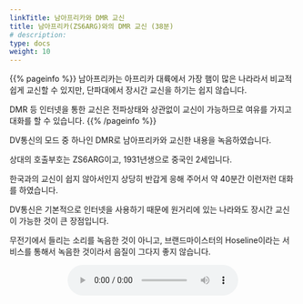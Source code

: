 ```yaml
---
linkTitle: 남아프리카와 DMR 교신
title: 남아프리카(ZS6ARG)와의 DMR 교신 (38분)
# description: 
type: docs
weight: 10
---
```


{{% pageinfo %}}
남아프리카는 아프리카 대륙에서 가장 햄이 많은 나라라서 비교적 쉽게 교신할 수 있지만, 단파대에서 장시간 교신을 하기는 쉽지 않습니다.

DMR 등 인터넷을 통한 교신은 전파상태와 상관없이 교신이 가능하므로 여유를 가지고 대화를 할 수 있습니다.
{{% /pageinfo %}}

DV통신의 모드 중 하나인 DMR로 남아프리카와 교신한 내용을 녹음하였습니다.

상대의 호출부호는 ZS6ARG이고, 1931년생으로 중국인 2세입니다.

 

한국과의 교신이 쉽지 않아서인지 상당히 반갑게 응해 주어서 약 40분간 이런저런 대화를 하였습니다.

DV통신은 기본적으로 인터넷을 사용하기 때문에 원거리에 있는 나라와도 장시간 교신이 가능한 것이 큰 장점입니다.

 

무전기에서 들리는 소리를 녹음한 것이 아니고, 브랜드마이스터의 Hoseline이라는 서비스를 통해서 녹음한 것이라서 음질이 그다지 좋지 않습니다.






<center><audio src="https://blog.kakaocdn.net/dn/nmCIF/btryOl5t7EN/LU5PMY3Dk4g4iRT09emU1k/tfile.mp3" controls="controls"></audio></center>